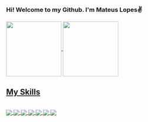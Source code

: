### Hi! Welcome to my Github. I'm Mateus Lopes✌️

<div>
  <a href="https://github.com/MateusLopesDev">
  <img height="150em" align="center" src="https://github-readme-stats.vercel.app/api?username=MateusLopesDev&show_icons=true&theme=tokyonight"/>
  <img height="150em" align="center" src="https://github-readme-stats.vercel.app/api/top-langs/?username=MateusLopesDev&layout=compact&langs_count=10&theme=tokyonight"/>
</div>

## My Skills 
<div style="display: inline_block"> <br>
  <img align="center" src="https://img.shields.io/badge/HTML5-E34F26?style=for-the-badge&logo=html5&logoColor=white"/>
  <img align="center" src="https://img.shields.io/badge/CSS3-1572B6?style=for-the-badge&logo=css3&logoColor=white"/>
  <img align="center" src="https://img.shields.io/badge/JavaScript-F7DF1E?style=for-the-badge&logo=javascript&logoColor=black"/>
  <img align="center" src="https://img.shields.io/badge/Vue.js-35495E?style=for-the-badge&logo=vue.js&logoColor=4FC08D"/>
  <img align="center" src="https://img.shields.io/badge/Java-ED8B00?style=for-the-badge&logo=java&logoColor=white"/>
  <img align="center" src="https://img.shields.io/badge/Oracle-F80000?style=for-the-badge&logo=oracle&logoColor=white"/>
  <img align="center" src="https://img.shields.io/badge/MySQL-005C84?style=for-the-badge&logo=mysql&logoColor=white"/>
</div>
